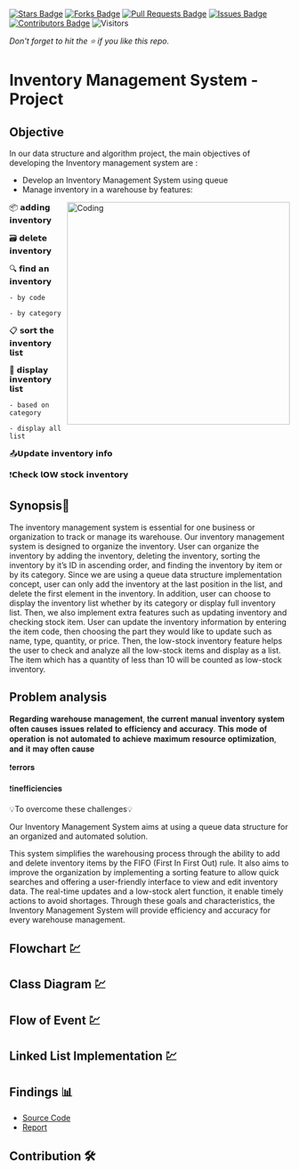 [![Stars Badge](https://img.shields.io/github/stars/jjn7702/SECJ2013-DSA)](https://github.com/jjn7702/SECJ2013-DSA/Submission/Sample/stargazers)
[![Forks Badge](https://img.shields.io/github/forks/jjn7702/SECJ2013-DSA)](https://github.com/jjn7702/SECJ2013-DSA/Submission/Sample/network/members)
[![Pull Requests Badge](https://img.shields.io/github/issues-pr/jjn7702/SECJ2013-DSA)](https://github.com/jjn7702/SECJ2013-DSA/Submission/Sample/pulls)
[![Issues Badge](https://img.shields.io/github/issues/jjn7702/SECJ2013-DSA)](https://github.com/jjn7702/SECJ2013-DSA/Submission/Sample/issues)
[![Contributors Badge](https://img.shields.io/github/contributors/jjn7702/SECJ2013-DSA?color=2b9348)](https://github.com/jjn7702/SECJ2013-DSA/Submission/Sample/graphs/contributors)
![Visitors](https://api.visitorbadge.io/api/visitors?path=https%3A%2F%2Fgithub.com%2Fjjn7702%2FSECJ2013-DSA%2FSubmission%2FSample&labelColor=%23d9e3f0&countColor=%23697689&style=flat)

_Don't forget to hit the :star: if you like this repo._

# Inventory Management System - Project
## Objective 

In our data structure and algorithm project, the main objectives of developing the Inventory management system are :
- Develop an Inventory Management System using queue
- Manage inventory in a warehouse by features:
<img align="right" alt="Coding" width="400" src="https://media.licdn.com/dms/image/D4D12AQEGH0grNgGe3w/article-cover_image-shrink_600_2000/0/1663428061606?e=2147483647&v=beta&t=vci9t4_Sun-qVHZfCJOGhoLxGNbjnC5KAuRcbtW-MMs">


📦 𝗮𝗱𝗱𝗶𝗻𝗴 𝗶𝗻𝘃𝗲𝗻𝘁𝗼𝗿𝘆

🗃️ 𝗱𝗲𝗹𝗲𝘁𝗲 𝗶𝗻𝘃𝗲𝗻𝘁𝗼𝗿𝘆

🔍 𝗳𝗶𝗻𝗱 𝗮𝗻 𝗶𝗻𝘃𝗲𝗻𝘁𝗼𝗿𝘆 

    - by code
    
    - by category

📋 𝘀𝗼𝗿𝘁 𝘁𝗵𝗲 𝗶𝗻𝘃𝗲𝗻𝘁𝗼𝗿𝘆 𝗹𝗶𝘀𝘁 

📃 𝗱𝗶𝘀𝗽𝗹𝗮𝘆 𝗶𝗻𝘃𝗲𝗻𝘁𝗼𝗿𝘆 𝗹𝗶𝘀𝘁 
   
    - based on category
   
    - display all list

📤𝗨𝗽𝗱𝗮𝘁𝗲 𝗶𝗻𝘃𝗲𝗻𝘁𝗼𝗿𝘆 𝗶𝗻𝗳𝗼

❗𝗖𝗵𝗲𝗰𝗸 𝗹𝗢𝗪 𝘀𝘁𝗼𝗰𝗸 𝗶𝗻𝘃𝗲𝗻𝘁𝗼𝗿𝘆




## Synopsis📝

The inventory management system is essential for one business or organization to track or manage its warehouse. Our inventory management system is designed to organize the inventory. User can organize the inventory by adding the inventory, deleting the inventory, sorting the inventory by it’s ID in ascending order, and finding the inventory by item or by its category. Since we are using a queue data structure implementation concept, user can only add the inventory at the last position in the list, and delete the first element in the inventory. In addition, user can choose to display the inventory list whether by its category or display full inventory list. Then, we also implement extra features such as updating inventory and checking stock item. User can update the inventory information by entering the item code, then choosing the part they would like to update such as name, type, quantity, or price. Then, the low-stock inventory feature helps the user to check and analyze all the low-stock items and display as a list. The item which has a quantity of less than 10 will be counted as low-stock inventory.

## Problem analysis

𝐑𝐞𝐠𝐚𝐫𝐝𝐢𝐧𝐠 𝐰𝐚𝐫𝐞𝐡𝐨𝐮𝐬𝐞 𝐦𝐚𝐧𝐚𝐠𝐞𝐦𝐞𝐧𝐭, 𝐭𝐡𝐞 𝐜𝐮𝐫𝐫𝐞𝐧𝐭 𝐦𝐚𝐧𝐮𝐚𝐥 𝐢𝐧𝐯𝐞𝐧𝐭𝐨𝐫𝐲 𝐬𝐲𝐬𝐭𝐞𝐦 𝐨𝐟𝐭𝐞𝐧 𝐜𝐚𝐮𝐬𝐞𝐬 𝐢𝐬𝐬𝐮𝐞𝐬 𝐫𝐞𝐥𝐚𝐭𝐞𝐝 𝐭𝐨 𝐞𝐟𝐟𝐢𝐜𝐢𝐞𝐧𝐜𝐲 𝐚𝐧𝐝 𝐚𝐜𝐜𝐮𝐫𝐚𝐜𝐲. 𝐓𝐡𝐢𝐬 𝐦𝐨𝐝𝐞 𝐨𝐟 𝐨𝐩𝐞𝐫𝐚𝐭𝐢𝐨𝐧 𝐢𝐬 𝐧𝐨𝐭 𝐚𝐮𝐭𝐨𝐦𝐚𝐭𝐞𝐝 𝐭𝐨 𝐚𝐜𝐡𝐢𝐞𝐯𝐞 𝐦𝐚𝐱𝐢𝐦𝐮𝐦 𝐫𝐞𝐬𝐨𝐮𝐫𝐜𝐞 𝐨𝐩𝐭𝐢𝐦𝐢𝐳𝐚𝐭𝐢𝐨𝐧, 𝐚𝐧𝐝 𝐢𝐭 𝐦𝐚𝐲 𝐨𝐟𝐭𝐞𝐧 𝐜𝐚𝐮𝐬𝐞

❗️𝐞𝐫𝐫𝐨𝐫𝐬

❗️𝐢𝐧𝐞𝐟𝐟𝐢𝐜𝐢𝐞𝐧𝐜𝐢𝐞𝐬


💡To overcome these challenges💡

Our Inventory Management System aims at using a queue data structure for an organized and automated solution. 

This system simplifies the warehousing process through the ability to add and delete inventory items by the FIFO (First In First Out) rule. It also aims to improve the organization by implementing a sorting feature to allow quick searches and offering a user-friendly interface to view and edit inventory data. The real-time updates and a low-stock alert function, it enable timely actions to avoid shortages. Through these goals and characteristics, the Inventory Management System will provide efficiency and accuracy for every warehouse management.



## Flowchart 💹



## Class Diagram 💹




## Flow of Event 💹


## Linked List Implementation 💹


## Findings 📊

- [Source Code](./source_code)
- [Report](./report)

## Contribution 🛠️
